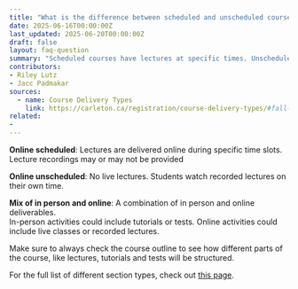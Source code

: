 ```yaml
---
title: "What is the difference between scheduled and unscheduled courses?"
date: 2025-06-16T00:00:00Z
last_updated: 2025-06-20T00:00:00Z
draft: false
layout: faq-question
summary: "Scheduled courses have lectures at specific times. Unscheduled courses provide lecture recordings instead of having live lectures."
contributors: 
- Riley Lutz
- Jacc Padmakar
sources:
  - name: Course Delivery Types
    link: https://carleton.ca/registration/course-delivery-types/#fall-2025-winter-2026-course-registration-labels
related:
- 
---
```

**Online scheduled**: 
Lectures are delivered online during specific time slots. Lecture recordings may or may not be provided

**Online unscheduled**:
No live lectures. Students watch recorded lectures on their own time.

**Mix of in person and online**:
A combination of in person and online deliverables.<br/>
In-person activities could include tutorials or tests. Online activities could include live classes or recorded lectures.

Make sure to always check the course outline to see how different parts of the course, like lectures, tutorials and tests will be structured.

For the full list of different section types, check out [this page](https://carleton.ca/registration/course-delivery-types/#fall-2025-winter-2026-course-registration-labels).